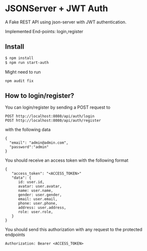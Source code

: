 # JSONServer + JWT Auth

A Fake REST API using json-server with JWT authentication.

Implemented End-points: login,register

## Install

```bash
$ npm install
$ npm run start-auth
```

Might need to run

```
npm audit fix
```

## How to login/register?

You can login/register by sending a POST request to

```
POST http://localhost:8080/api/auth/login
POST http://localhost:8080/api/auth/register
```

with the following data

```
{
  "email": "admin@admin.com",
  "password":"admin"
}
```

You should receive an access token with the following format

```
{
   "access_token": "<ACCESS_TOKEN>"
   "data": {
      id: user.id,
      avatar: user.avatar,
      name: user.name,
      gender: user.gender,
      email: user.email,
      phone: user.phone,
      address: user.address,
      role: user.role,
   }
}
```

You should send this authorization with any request to the protected endpoints

```
Authorization: Bearer <ACCESS_TOKEN>
```
